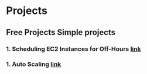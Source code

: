 # Projects

## Free Projects Simple projects

### 1. Scheduling EC2 Instances for Off-Hours **[link](https://github.com/Kevin-byt/AWS-Projects/tree/main/Lambda/Start-Stop-EC2)**
### 1. Auto Scaling **[link](https://github.com/Kevin-byt/AWS-Projects/tree/main/Auto%20Scaling)**
